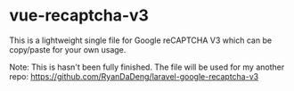 # vue-recaptcha-v3

This is a lightweight single file for Google reCAPTCHA V3 which can be copy/paste for your own usage.

Note: This is hasn't been fully finished. The file will be used for my another repo: https://github.com/RyanDaDeng/laravel-google-recaptcha-v3
